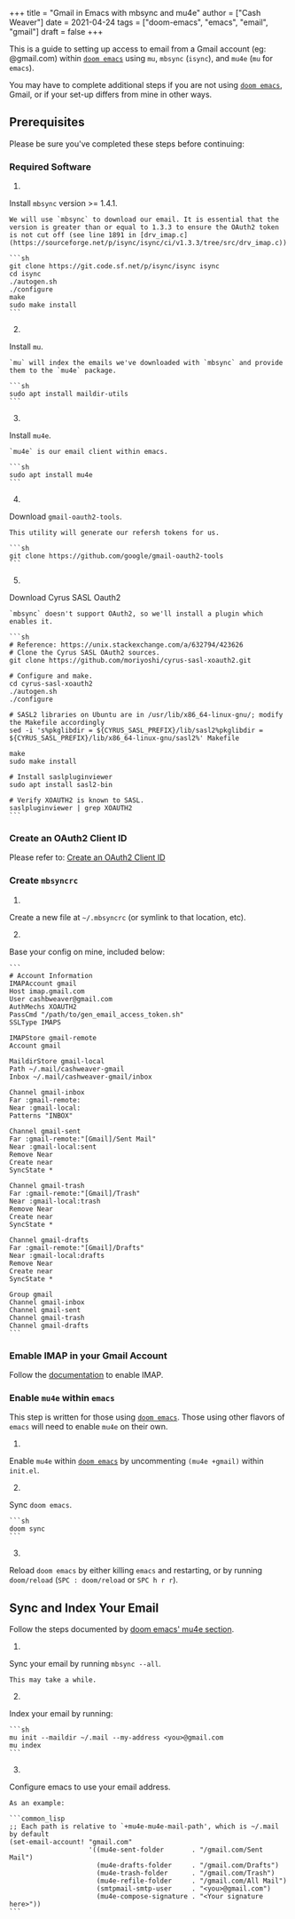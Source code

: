 +++
title = "Gmail in Emacs with mbsync and mu4e"
author = ["Cash Weaver"]
date = 2021-04-24
tags = ["doom-emacs", "emacs", "email", "gmail"]
draft = false
+++

This is a guide to setting up access to email from a Gmail account (eg: @gmail.com) within [`doom emacs`](https://github.com/hlissner/doom-emacs) using `mu`, `mbsync` (`isync`), and `mu4e` (`mu` for `emacs`).

You may have to complete additional steps if you are not using [`doom emacs`](https://github.com/hlissner/doom-emacs), Gmail, or if your set-up differs from mine in other ways.

## Prerequisites

Please be sure you've completed these steps before continuing:

### Required Software

1. 
Install `mbsync` version >= 1.4.1.

    We will use `mbsync` to download our email. It is essential that the version is greater than or equal to 1.3.3 to ensure the OAuth2 token is not cut off (see line 1891 in [drv_imap.c](https://sourceforge.net/p/isync/isync/ci/v1.3.3/tree/src/drv_imap.c))

    ```sh
    git clone https://git.code.sf.net/p/isync/isync isync
    cd isync
    ./autogen.sh
    ./configure
    make
    sudo make install
    ```
    

2. 
Install `mu`.

    `mu` will index the emails we've downloaded with `mbsync` and provide them to the `mu4e` package.

    ```sh
    sudo apt install maildir-utils
    ```
    

3. 
Install `mu4e`.

    `mu4e` is our email client within emacs.

    ```sh
    sudo apt install mu4e
    ```
    

4. 
Download `gmail-oauth2-tools`.

    This utility will generate our refersh tokens for us.

    ```sh
    git clone https://github.com/google/gmail-oauth2-tools
    ```
    

5. 
Download Cyrus SASL Oauth2

    `mbsync` doesn't support OAuth2, so we'll install a plugin which enables it.

    ```sh
    # Reference: https://unix.stackexchange.com/a/632794/423626
    # Clone the Cyrus SASL OAuth2 sources.
    git clone https://github.com/moriyoshi/cyrus-sasl-xoauth2.git
    
    # Configure and make.
    cd cyrus-sasl-xoauth2
    ./autogen.sh
    ./configure
    
    # SASL2 libraries on Ubuntu are in /usr/lib/x86_64-linux-gnu/; modify the Makefile accordingly
    sed -i 's%pkglibdir = ${CYRUS_SASL_PREFIX}/lib/sasl2%pkglibdir = ${CYRUS_SASL_PREFIX}/lib/x86_64-linux-gnu/sasl2%' Makefile
    
    make
    sudo make install
    
    # Install saslpluginviewer
    sudo apt install sasl2-bin
    
    # Verify XOAUTH2 is known to SASL.
    saslpluginviewer | grep XOAUTH2
    ```
    

### Create an OAuth2 Client ID

Please refer to: [Create an OAuth2 Client ID](/create-an-oauth2-client-id-for-gmail)

### Create `mbsyncrc`

1. 
Create a new file at `~/.mbsyncrc` (or symlink to that location, etc).

2. 
Base your config on mine, included below:

    ```
    # Account Information
    IMAPAccount gmail
    Host imap.gmail.com
    User cashbweaver@gmail.com
    AuthMechs XOAUTH2
    PassCmd "/path/to/gen_email_access_token.sh"
    SSLType IMAPS
    
    IMAPStore gmail-remote
    Account gmail
    
    MaildirStore gmail-local
    Path ~/.mail/cashweaver-gmail
    Inbox ~/.mail/cashweaver-gmail/inbox
    
    Channel gmail-inbox
    Far :gmail-remote:
    Near :gmail-local:
    Patterns "INBOX"
    
    Channel gmail-sent
    Far :gmail-remote:"[Gmail]/Sent Mail"
    Near :gmail-local:sent
    Remove Near
    Create near
    SyncState *
    
    Channel gmail-trash
    Far :gmail-remote:"[Gmail]/Trash"
    Near :gmail-local:trash
    Remove Near
    Create near
    SyncState *
    
    Channel gmail-drafts
    Far :gmail-remote:"[Gmail]/Drafts"
    Near :gmail-local:drafts
    Remove Near
    Create near
    SyncState *
    
    Group gmail
    Channel gmail-inbox
    Channel gmail-sent
    Channel gmail-trash
    Channel gmail-drafts
    ```
    

### Emable IMAP in your Gmail Account

Follow the [documentation](https://support.google.com/mail/answer/7126229?hl=en) to enable IMAP.

### Enable `mu4e` within `emacs`

This step is written for those using [`doom emacs`](https://github.com/hlissner/doom-emacs). Those using other flavors of `emacs` will need to enable `mu4e` on their own.

1. 
Enable `mu4e` within [`doom emacs`](https://github.com/hlissner/doom-emacs) by uncommenting `(mu4e +gmail)` within `init.el`.

2. 
Sync `doom emacs`.

    ```sh
    doom sync
    ```

3. 
Reload `doom emacs` by either killing `emacs` and restarting, or by running `doom/reload` (`SPC : doom/reload` or `SPC h r r`).

## Sync and Index Your Email

Follow the steps documented by [doom emacs' mu4e section](https://github.com/hlissner/doom-emacs/blob/develop/modules/email/mu4e/README.org).

1. 
Sync your email by running `mbsync --all`.

    This may take a while.

2. 
Index your email by running:

    ```sh
    mu init --maildir ~/.mail --my-address <you>@gmail.com
    mu index
    ```
    

3. 
Configure emacs to use your email address.

    As an example:

    ```common_lisp
    ;; Each path is relative to `+mu4e-mu4e-mail-path', which is ~/.mail by default
    (set-email-account! "gmail.com"
                        '((mu4e-sent-folder       . "/gmail.com/Sent Mail")
                          (mu4e-drafts-folder     . "/gmail.com/Drafts")
                          (mu4e-trash-folder      . "/gmail.com/Trash")
                          (mu4e-refile-folder     . "/gmail.com/All Mail")
                          (smtpmail-smtp-user     . "<you>@gmail.com")
                          (mu4e-compose-signature . "<Your signature here>"))
    ```
